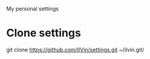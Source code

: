 My personal settings

# Clone settings
git clone https://github.com/IlVin/settings.git ~/ilvin.git/

